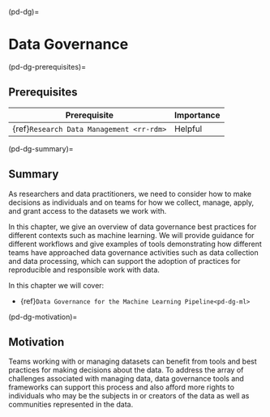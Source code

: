 (pd-dg)=

# Data Governance

(pd-dg-prerequisites)=
## Prerequisites

| Prerequisite | Importance | 
| -------------|----------|
| {ref}`Research Data Management <rr-rdm>` | Helpful |

(pd-dg-summary)=
## Summary

As researchers and data practitioners, we need to consider how to make decisions as individuals and on teams for how we collect, manage, apply, and grant access to the datasets we work with.

In this chapter, we give an overview of data governance best practices for different contexts such as machine learning. 
We will provide guidance for different workflows and give examples of tools demonstrating how different teams have approached data governance activities such as
data collection and data processing, which can support the adoption of practices for reproducible and responsible work with data.

In this chapter we will cover:
* {ref}`Data Governance for the Machine Learning Pipeline<pd-dg-ml>`

(pd-dg-motivation)=
## Motivation

Teams working with or managing datasets can benefit from tools and best practices for making decisions about the data.
To address the array of challenges associated with managing data, data governance tools and frameworks can support this process and also
afford more rights to individuals who may be the subjects in or creators of the data as well as communities represented in the data.


